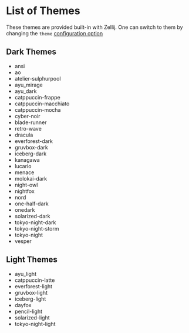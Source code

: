 # List of Themes
These themes are provided built-in with Zellij. One can switch to them by changing the `theme` [configuration option](./options.md)

## Dark Themes
* ansi
* ao
* atelier-sulphurpool
* ayu_mirage
* ayu_dark
* catppuccin-frappe
* catppuccin-macchiato
* catppuccin-mocha
* cyber-noir
* blade-runner
* retro-wave
* dracula
* everforest-dark
* gruvbox-dark
* iceberg-dark
* kanagawa
* lucario
* menace
* molokai-dark
* night-owl
* nightfox
* nord
* one-half-dark
* onedark
* solarized-dark
* tokyo-night-dark
* tokyo-night-storm
* tokyo-night
* vesper

## Light Themes
* ayu_light
* catppuccin-latte
* everforest-light
* gruvbox-light
* iceberg-light
* dayfox 
* pencil-light
* solarized-light
* tokyo-night-light
